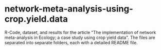 # network-meta-analysis-using-crop.yield.data
R-Code, dataset, and results for the article "The implementation of network meta-analysis in Ecology; a case study using crop yield data".
The files are separated into separate folders, each with a detailed README file.
